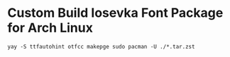 # Custom Build Iosevka Font Package for Arch Linux

`yay -S ttfautohint otfcc makepge sudo pacman -U ./*.tar.zst`
